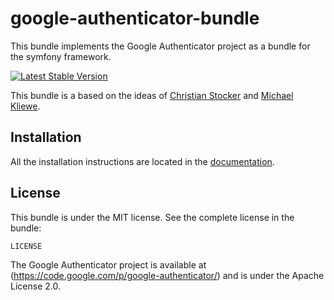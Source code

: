 google-authenticator-bundle
===========================

This bundle implements the Google Authenticator project as a bundle for the symfony framework.

[![Latest Stable Version](https://poser.pugx.org/jonasarts/google-authenticator-bundle/v/stable.png)](https://packagist.org/packages/jonasarts/google-authenticator-bundle)

This bundle is a based on the ideas of [Christian Stocker](https://github.com/chregu) and [Michael Kliewe](https://github.com/PHPGangsta).

Installation
------------

All the installation instructions are located in the [documentation](https://github.com/jonasarts/google-authenticator-bundle/blob/master/Resources/doc/index.md).

License
-------

This bundle is under the MIT license. See the complete license in the bundle:

    LICENSE

The Google Authenticator project is available at (https://code.google.com/p/google-authenticator/) and is under the Apache License 2.0.